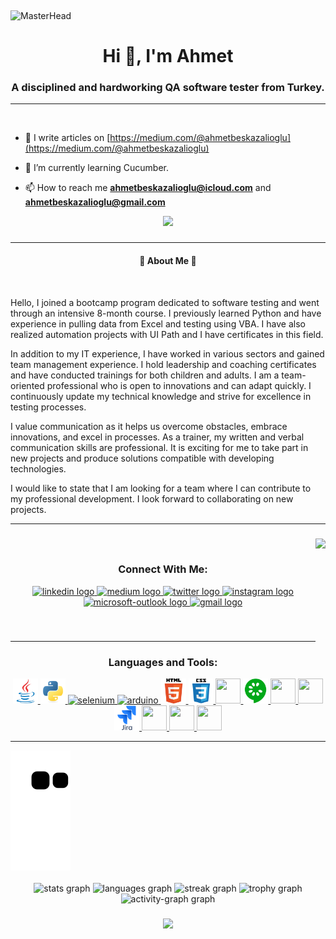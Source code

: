 <p align="center">
  <img src="https://camo.githubusercontent.com/0ab3ccd947eb4db17d1c8ea89c6ba3e7042b1d7dc5e7bb893339937670c6ab8f/68747470733a2f2f692e696d6775722e636f6d2f4136625747466c2e676966" alt="">
</p>

![MasterHead](https://media.licdn.com/dms/image/D4D16AQGNxjcChG5eIw/profile-displaybackgroundimage-shrink_350_1400/0/1702868131173?e=1709769600&v=beta&t=z3VF5JOltLZUyMWDjEggySddhFbxUXqgyXaAkTOxBV4)
<h1 align="center">Hi 👋, I'm Ahmet</h1>
<h3 align="center">A disciplined and hardworking QA software tester from Turkey.</h3>
<hr>
<br>


- 📝 I write articles on [https://medium.com/@ahmetbeskazalioglu](https://medium.com/@ahmetbeskazalioglu)
  
- 🌱 I’m currently learning Cucumber.

- 📫 How to reach me **ahmetbeskazalioglu@icloud.com** and **ahmetbeskazalioglu@gmail.com**
  <br>
 <div align="center">
  <img height="200" src="https://www.bing.com/th/id/OGC.c0d1b11e54c2b07f7353dd160e8ba80d?pid=1.7&rurl=https%3a%2f%2fcdn.dribbble.com%2fusers%2f1059583%2fscreenshots%2f4171367%2fcoding-freak.gif&ehk=lm8USaegpIM08X3NbwFPQMr7SjSKU%2f%2faFj7rYY0odvA%3d"  />
</div>

###

  <hr>
  <h4 align="center">🎯 About Me 🎯</h4>
  <br>
    <p align="left">Hello, I joined a bootcamp program dedicated to software testing and went through an intensive 8-month course. I previously learned Python and have experience in pulling data from Excel and testing using VBA. I have also realized automation projects with UI Path and I have certificates in this field. </p>
      <p align="left">In addition to my IT experience, I have worked in various sectors and gained team management experience. I hold leadership and coaching certificates and have conducted trainings for both children and adults. I am a team-oriented professional who is open to innovations and can adapt quickly. I continuously update my technical knowledge and strive for excellence in testing processes. </p>
      <p align="left">I value communication as it helps us overcome obstacles, embrace innovations, and excel in processes. As a trainer, my written and verbal communication skills are professional. It is exciting for me to take part in new projects and produce solutions compatible with developing technologies. </p>
      <p align="left">I would like to state that I am looking for a team where I can contribute to my professional development. I look forward to collaborating on new projects.</p>
<hr>

###

<img align="right" height="200" src="https://www.bing.com/th/id/OGC.9f38155a4b5654529f9c21a12b3411f3?pid=1.7&rurl=https%3a%2f%2fmedia1.tenor.com%2fimages%2f9f38155a4b5654529f9c21a12b3411f3%2ftenor.gif%3fitemid%3d15623574&ehk=i9uBekgW%2fntEXb6cJ0tVVDch7Mvg6%2fRjH%2ff%2fwky6vks%3d"  />

<br>
<div align="center">
  <h3>Connect With Me:</h3>
  <a href="https://www.linkedin.com/in/ahmetbeskazalioglu/" target="_blank">
    <img src="https://raw.githubusercontent.com/maurodesouza/profile-readme-generator/master/src/assets/icons/social/linkedin/default.svg" width="52" height="40" alt="linkedin logo"  />
  </a>
  <a href="https://medium.com/@ahmetbeskazalioglu" target="_blank">
    <img src="https://raw.githubusercontent.com/maurodesouza/profile-readme-generator/master/src/assets/icons/social/medium/default.svg" width="52" height="40" alt="medium logo"  />
  </a>
  <a href="https://twitter.com/ahmetbeskazali" target="_blank">
    <img src="https://raw.githubusercontent.com/maurodesouza/profile-readme-generator/master/src/assets/icons/social/twitter/default.svg" width="52" height="40" alt="twitter logo"  />
  </a>
  <a href="https://www.instagram.com/ahmetbeskazalioglu/" target="_blank">
    <img src="https://raw.githubusercontent.com/maurodesouza/profile-readme-generator/master/src/assets/icons/social/instagram/default.svg" width="52" height="40" alt="instagram logo"  />
  </a>
  <a href="mailto:ahmetbeskazalioglu@icloud.com" target="_blank">
    <img src="https://raw.githubusercontent.com/maurodesouza/profile-readme-generator/master/src/assets/icons/social/microsoft-outlook/default.svg" width="52" height="40" alt="microsoft-outlook logo"  />
  </a>
  <a href="mailto:ahmetbeskazalioglu@gmail.com" target="_blank">
    <img src="https://raw.githubusercontent.com/maurodesouza/profile-readme-generator/master/src/assets/icons/social/gmail/default.svg" width="52" height="40" alt="gmail logo"  />
  </a>
  

</div>

###
<br>


  <hr>
<h3 align="center">Languages and Tools:</h3>
<p align="center"> <a href="https://www.java.com" target="_blank" rel="noreferrer"> <img src="https://raw.githubusercontent.com/devicons/devicon/master/icons/java/java-original.svg" alt="java" width="40" height="40"/> </a> 
  <a href="https://www.python.org" target="_blank" rel="noreferrer"> <img src="https://raw.githubusercontent.com/devicons/devicon/master/icons/python/python-original.svg" alt="python" width="40" height="40"/> </a> 
  <a href="https://www.selenium.dev" target="_blank" rel="noreferrer"> <img src="https://raw.githubusercontent.com/detain/svg-logos/780f25886640cef088af994181646db2f6b1a3f8/svg/selenium-logo.svg" alt="selenium" width="40" height="40"/> </a> 
  <a href="https://testng.org/doc/" target="_blank" rel="noreferrer"> <img src="https://camo.githubusercontent.com/4a2479d9ae91eca5e85bd457c0e4439279b0d95bed87b5c9c83f035835caa033/68747470733a2f2f626c6f67732e70657266696369656e742e636f6d2f66696c65732f323031342f30382f546573744e472e706e67" alt="arduino" width="40" height="40"/> </a> 
<a href="https://www.w3schools.com/html/" target="_blank" rel="noreferrer"> <img src="https://raw.githubusercontent.com/github/explore/5b3600551e122a3277c2c5368af2ad5725ffa9a1/topics/html/html.png" width="40" height="40"/> </a>
<a href="https://raw.githubusercontent.com/devicons/devicon/master/icons/css3/css3-original-wordmark.svg" target="_blank" rel="noreferrer"> <img src="https://raw.githubusercontent.com/devicons/devicon/master/icons/css3/css3-original-wordmark.svg" width="40" height="40"/> </a>
<a href="https://www.api.com" target="_blank" rel="noreferrer"> <img src="https://camo.githubusercontent.com/d20cc933e36a9701af6df38f86c414c55cd626e481ab24632b1a032e482413ba/68747470733a2f2f656e637279707465642d74626e302e677374617469632e636f6d2f696d616765733f713d74626e3a414e6439476351467073774b716c776578315574594f48543663574956734a3364516645675f5f6c465126757371703d434155" width="40" height="40"/> </a>
  <a href="https://github.com/devicons/devicon/blob/master/icons/cucumber/cucumber-plain.svg" target="_blank" rel="noreferrer"> <img src="https://github.com/devicons/devicon/raw/master/icons/cucumber/cucumber-plain.svg" width="40" height="40"/> </a>
  <a href="https://www.jetbrains.com/idea/features/" target="_blank" rel="noreferrer"> <img src="https://camo.githubusercontent.com/e1b3b877eedd5251f7cc619bdbb288791774fe634581d896723e9c96d4f40057/68747470733a2f2f656e637279707465642d74626e302e677374617469632e636f6d2f696d616765733f713d74626e3a414e6439476351616c4b4677564464304837587838486171574262556d445264726778556f696347425a433065497a54737777375365762d7953584a33696e395564763252394352336c6f26757371703d434155" width="40" height="40"/> </a>
   <a href="https://github.com/appium/appium-inspector" target="_blank" rel="noreferrer"> <img src="https://raw.githubusercontent.com/appium/appium-inspector/main/docs/icon.png" width="40" height="40"/> </a>
    <a href="https://github.com/devicons/devicon/blob/master/icons/jira/jira-original-wordmark.svg" target="_blank" rel="noreferrer"> <img src="https://github.com/devicons/devicon/raw/master/icons/jira/jira-original-wordmark.svg" width="40" height="40"/> </a>
     <a href="https://marketplace.atlassian.com/apps/1211769/xray-test-management-for-jira?tab=overview&hosting=cloud" target="_blank" rel="noreferrer"> <img src="https://avatars.githubusercontent.com/u/65618195?s=200&v=4" width="40" height="40"/> </a>
      <a href="https://user-images.githubusercontent.com/81612480/170158125-06d02884-224c-49a7-a455-8877279389f2.jpg" target="_blank" rel="noreferrer"> <img src="https://user-images.githubusercontent.com/81612480/170158125-06d02884-224c-49a7-a455-8877279389f2.jpg" width="40" height="40"/> </a>
       <a href="https://www.postman.com" target="_blank" rel="noreferrer"> <img src="https://camo.githubusercontent.com/a13ca5b988ada41839ebe4f88455e63419a1b56fcb5eda207794cd1649a61d2c/68747470733a2f2f7777772e766563746f726c6f676f2e7a6f6e652f6c6f676f732f676574706f73746d616e2f676574706f73746d616e2d69636f6e2e737667" width="40" height="40"/> </a>
  
  
</p>
<hr>

<picture style="display: block; margin-left: auto; margin-right: auto;">
  <source media="(prefers-color-scheme: dark)" srcset="https://raw.githubusercontent.com/AhmetBeskazalioglu/AhmetBeskazalioglu/output/github-contribution-grid-snake-dark.svg">
  <source media="(prefers-color-scheme: light)" srcset="https://raw.githubusercontent.com/AhmetBeskazalioglu/AhmetBeskazalioglu/output/github-contribution-grid-snake.svg">
  <img alt="github contribution grid snake animation" src="https://raw.githubusercontent.com/AhmetBeskazalioglu/AhmetBeskazalioglu/output/github-contribution-grid-snake.svg">
</picture>

<br clear="both">

<div align="center">
  <img src="https://github-readme-stats.vercel.app/api?username=AhmetBeskazalioglu&hide_title=false&hide_rank=false&show_icons=true&include_all_commits=true&count_private=true&disable_animations=false&theme=dracula&locale=en&hide_border=false&order=1" height="150" alt="stats graph"  />
  <img src="https://github-readme-stats.vercel.app/api/top-langs?username=AhmetBeskazalioglu&locale=en&hide_title=false&layout=compact&card_width=320&langs_count=5&theme=dark&hide_border=false&order=2" height="150" alt="languages graph"  />
  <img src="https://streak-stats.demolab.com?user=AhmetBeskazalioglu&locale=en&mode=daily&theme=dracula&hide_border=false&border_radius=5&order=3" height="150" alt="streak graph"  />
  <img src="https://github-profile-trophy.vercel.app?username=AhmetBeskazalioglu&theme=dracula&column=-1&row=1&margin-w=8&margin-h=8&no-bg=false&no-frame=false&order=4" height="150" alt="trophy graph"  />
  <img src="https://github-readme-activity-graph.vercel.app/graph?username=AhmetBeskazalioglu&radius=16&theme=react&area=true&order=5" height="300" alt="activity-graph graph"  />
</div>

###

<div align="center">
  <img src="https://profile-counter.glitch.me/AhmetBeskazalioglu/count.svg?"  />
</div>

###
